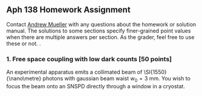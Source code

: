 ## Aph 138 Homework Assignment

<span class=blue>Contact [Andrew Mueller](andrewstermueller@gmail.com) with any questions about the homework or solution manual. The solutions to some sections specify finer-grained point values when there are multiple answers per section. As the grader, feel free to use these or not. </span>.

### 1. Free space coupling with low dark counts [50 points]
An experimental apparatus emits a collimated beam of \SI{1550}{\nano\metre} photons with gaussian beam waist $w_0 = 3~\mathrm{mm}$. You wish to focus the beam onto an SNSPD directly through a window in a cryostat. 